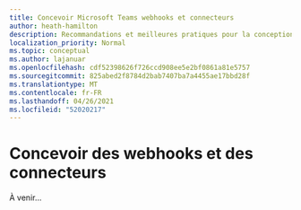 ```yaml
---
title: Concevoir Microsoft Teams webhooks et connecteurs
author: heath-hamilton
description: Recommandations et meilleures pratiques pour la conception de webhooks et de connecteurs pour Microsoft Teams.
localization_priority: Normal
ms.topic: conceptual
ms.author: lajanuar
ms.openlocfilehash: cdf52398626f726ccd908ee5e2bf0861a81e5757
ms.sourcegitcommit: 825abed2f8784d2bab7407ba7a4455ae17bbd28f
ms.translationtype: MT
ms.contentlocale: fr-FR
ms.lasthandoff: 04/26/2021
ms.locfileid: "52020217"
---
```

# <a name="design-webhooks-and-connectors"></a>Concevoir des webhooks et des connecteurs

À venir...

